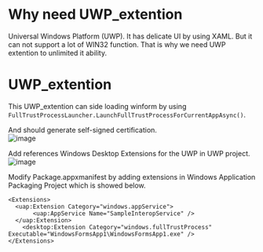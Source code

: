 # Why need UWP_extention
Universal Windows Platform (UWP). It has delicate UI by using XAML. But it can not support a lot of WIN32 function. That is why we need UWP extention to unlimited it ability.  

# UWP_extention
This UWP_extention can side loading winform by using ```FullTrustProcessLauncher.LaunchFullTrustProcessForCurrentAppAsync()```.  

And should generate self-signed certification.  
![image](https://github.com/testtestProblem/UWP_extention/assets/107662393/0aca610e-2e1f-483e-be29-ae0ea8851638)

Add references Windows Desktop Extensions for the UWP in UWP project.  
![image](https://github.com/testtestProblem/UWP_extention/assets/107662393/9c2721f2-0fc4-4a04-8162-bc3da3b69213)

Modify Package.appxmanifest by adding extensions in Windows Application Packaging Project which is showed below.
```
<Extensions>
  <uap:Extension Category="windows.appService">
       <uap:AppService Name="SampleInteropService" />
  </uap:Extension>
	<desktop:Extension Category="windows.fullTrustProcess" Executable="WindowsFormsApp1\WindowsFormsApp1.exe" />
</Extensions>
```


